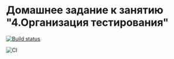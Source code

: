 # Домашнее задание к занятию "4.Организация тестирования"
[![Build status](https://ci.appveyor.com/api/projects/status/45ih24j380devv93?svg=true)](https://ci.appveyor.com/project/Zhsaule/ahj-4testing)

![CI](https://github.com/Zhsaule/ahj-4testing/actions/workflows/web.yml/badge.svg)